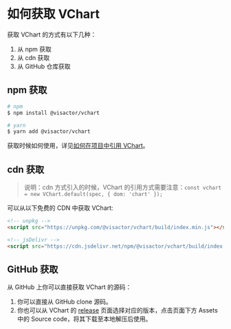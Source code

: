 # 如何获取 VChart

获取 VChart 的方式有以下几种：

1. 从 npm 获取
2. 从 cdn 获取
3. 从 GitHub 仓库获取

## npm 获取

```bash
# npm
$ npm install @visactor/vchart

# yarn
$ yarn add @visactor/vchart
```

获取时候如何使用，详见[如何在项目中引用 VChart](./How_to_Import_VChart)。

## cdn 获取

> 说明：cdn 方式引入的时候，VChart 的引用方式需要注意：`const vchart = new VChart.default(spec, { dom: 'chart' });`

可以从以下免费的 CDN 中获取 VChart:

```html
<!-- unpkg -->
<script src="https://unpkg.com/@visactor/vchart/build/index.min.js"></script>

<!-- jsDelivr -->
<script src="https://cdn.jsdelivr.net/npm/@visactor/vchart/build/index.min.js"></script>
```

## GitHub 获取

从 GitHub 上你可以直接获取 VChart 的源码：

1. 你可以直接从 GitHub clone 源码。
2. 你也可以从 VChart 的 [release](https://github.com/VisActor/VChart/releases) 页面选择对应的版本，点击页面下方 Assets 中的 Source code，将其下载至本地解压后使用。
